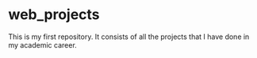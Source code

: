 # web_projects
This is my first repository. It consists of all the projects that I have done in my academic career.
